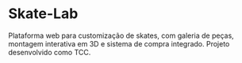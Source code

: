 # Skate-Lab
Plataforma web para customização de skates, com galeria de peças, montagem interativa em 3D e sistema de compra integrado. Projeto desenvolvido como TCC.
